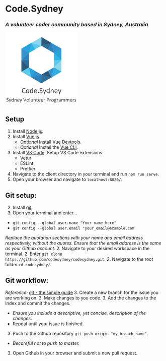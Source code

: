 # Code.Sydney
### *A volunteer coder community based in Sydney, Australia*
![Code.Sydney Logo](_docs/assets/codesydney_logo.png)

## Setup
1. Install [Node.js](https://nodejs.org/en/).
1. Install [Vue.js](https://vuejs.org/v2/guide/installation.html#NPM).
    - *Optional* Install Vue [Devtools](https://vuejs.org/v2/guide/installation.html#Vue-Devtools).
    - *Optional* Install the [Vue CLI](https://cli.vuejs.org/guide/installation.html).
1. Install [VS Code](https://code.visualstudio.com/download).
    Setup VS Code extensions:
    - Vetur
    - ESLint
    - Prettier
1. Navigate to the client directory in your terminal and run `npm run serve`.
1. Open your browser and navigate to `localhost:8080/`.

## Git setup:
2. Install [git](https://git-scm.com/downloads).
2. Open your terminal and enter...
  - `git config --global user.name "Your name here"`
  - `git config --global user.email "your_email@example.com`
  
  *Replace the quotation sections with your name and email address respectively, without the quotes.*
  *Ensure that the email address is the same as your Github account.*
2. Navigate to your desired workspace in the terminal.
2. Enter `git clone https://github.com/codesydney/codesydney.git`.
2. Navigate to the root folder `cd codesydney/`.

## Git workflow:
*Reference:* [git - the simple guide](https://rogerdudler.github.io/git-guide/)
3. Create a new branch for the issue you are working on.
3. Make changes to you code.
3. Add the changes to the Index and commit the changes.
  - *Ensure you include a descriptive, yet concise, description of the changes.*
  - Repeat until your issue is finished.
3. Push to the Github repository `git push origin "my_branch_name"`.
  - *Becareful not to push to master.*
3. Open Github in your browser and submit a new pull request.
